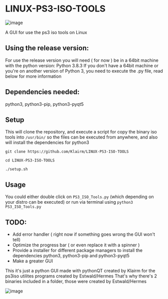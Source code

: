 # LINUX-PS3-ISO-TOOLS

![image](https://i.imgur.com/4y9Z4n7.png)

A GUI for use the ps3 iso tools on Linux

## Using the release version:
For use the release version you will need ( for now ) be in a 64bit machine with the python version: Python 3.8.3
If you don't have a 64bit machine or you're on another version of Python 3, you need to execute the .py file, read below for more information

## Dependencies needed:
python3, python3-pip, python3-pyqt5

## Setup
This will clone the repository, and execute a script for copy the binary iso tools into `/usr/bin/` so the files can be executed from anywhere, and also will install the dependencies for python3
```
git clone https://github.com/Klairm/LINUX-PS3-ISO-TOOLS

cd LINUX-PS3-ISO-TOOLS

./setup.sh

```
## Usage
You could either double click on `PS3_ISO_Tools.py` (which depending on your distro can be executed) or run via terminal using `python3 PS3_ISO_Tools.py`


## TODO:
- Add error handler ( right now if something goes wrong the GUI won't tell)
- Optimize the progress bar ( or even replace it with a spinner ) 
- Provide a installer for different package managers to install the dependencies python3, python3-pip and python3-pyqt5
- Make a greater GUI

This it's just a python GUI made with pythonQT created by Klairm for the ps3iso utilites programs created by Estwald/Hermes
That's why there's 2 binaries included in a folder, those were created  by Estwald/Hermes

![image](https://i.imgur.com/cTZlvDO.png)
